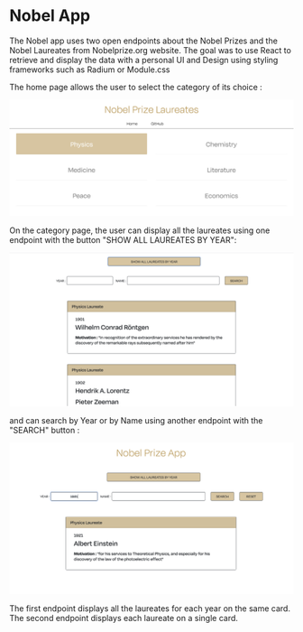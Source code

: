 # Nobel App

The Nobel app uses two open endpoints about the Nobel Prizes and the Nobel Laureates from Nobelprize.org website.
The goal was to use React to retrieve and display the data with a personal UI and Design using styling frameworks such as Radium or Module.css

The home page allows the user to select the category of its choice :

![](assets/home.png)

On the category page, the user can display all the laureates using one endpoint with the button "SHOW ALL LAUREATES BY YEAR":

![](assets/showall.png)

and can search by Year or by Name using another endpoint with the "SEARCH" button :

![](assets/search.png)

The first endpoint displays all the laureates for each year on the same card. 
The second endpoint displays each laureate on a single card. 